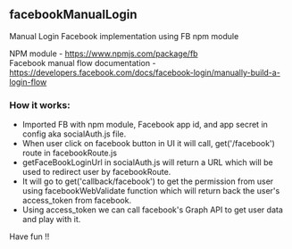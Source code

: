 ## facebookManualLogin
Manual Login Facebook implementation using FB npm module

NPM module - https://www.npmjs.com/package/fb <br />
Facebook manual flow documentation - https://developers.facebook.com/docs/facebook-login/manually-build-a-login-flow

### How it works:
 
* Imported FB with npm module, Facebook app id, and app secret in config aka socialAuth.js file.
* When user click on facebook button in UI it will call, get('/facebook') route in facebookRoute.js
* getFaceBookLoginUrl in socialAuth.js will return a URL which will be used to redirect user by facebookRoute.
* It will go to get('callback/facebook') to get the permission from user using facebookWebValidate function which will return back the user's access_token from facebook.
* Using access_token we can call facebook's Graph API to get user data and play with it.

Have fun !!
